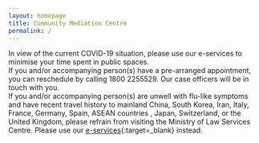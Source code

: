 ```yaml
---
layout: homepage
title: Community Mediation Centre
permalink: /
---
```

<!-- Type your notification here - the notification bar will not appear if this is empty. For other changes, refer to _data/homepage.yml to edit the homepage -->
In view of the current COVID-19 situation, please use our e-services to minimise your time spent in public spaces. <br>If you and/or accompanying person(s) have a pre-arranged appointment, you can reschedule by calling 1800 2255529. Our case officers will be in touch with you.<br>If you and/or accompanying person(s) are unwell with flu-like symptoms and have recent travel history to mainland China, South Korea, Iran, Italy, France, Germany, Spain, ASEAN countries , Japan, Switzerland, or the United Kingdom, please refrain from visiting the Ministry of Law Services Centre. Please use our [e-services](https://www.mlaw.gov.sg/e-services){:target=_blank} instead.
